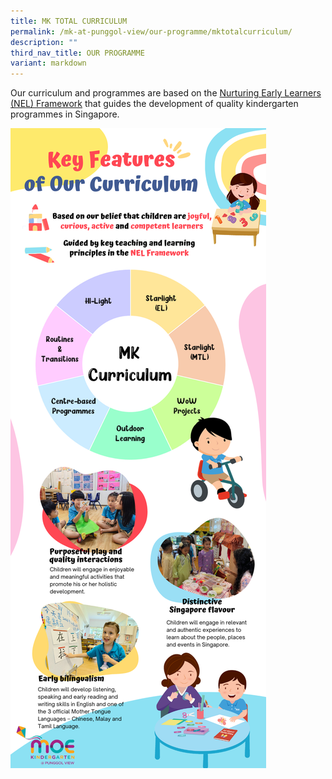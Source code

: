 ```yaml
---
title: MK TOTAL CURRICULUM
permalink: /mk-at-punggol-view/our-programme/mktotalcurriculum/
description: ""
third_nav_title: OUR PROGRAMME
variant: markdown
---
```

Our curriculum and programmes are based on the [Nurturing Early Learners (NEL) Framework](https://youtu.be/bDF0IbQlb3k) that guides the development of quality kindergarten programmes in Singapore.

![](/images/1__Key_Features_of_Our_Curriculum.png)